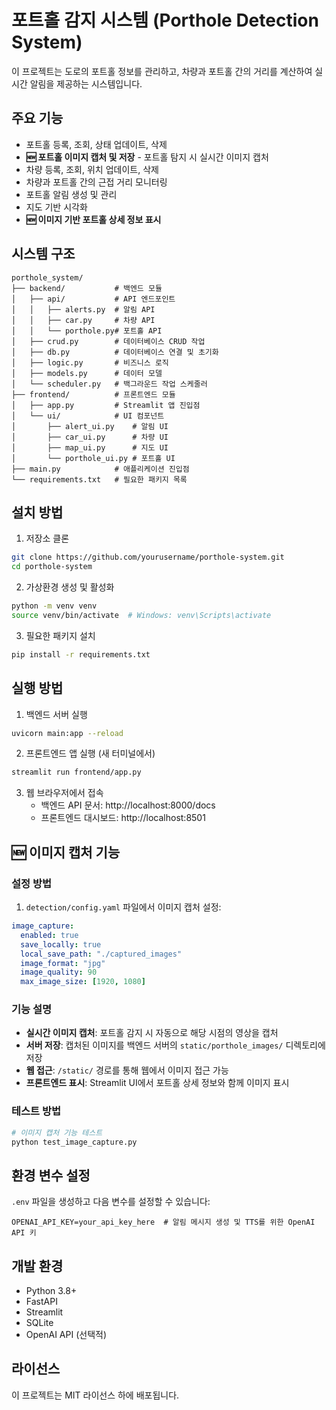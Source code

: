 # 포트홀 감지 시스템 (Porthole Detection System)

이 프로젝트는 도로의 포트홀 정보를 관리하고, 차량과 포트홀 간의 거리를 계산하여 실시간 알림을 제공하는 시스템입니다.

## 주요 기능

- 포트홀 등록, 조회, 상태 업데이트, 삭제
- **🆕 포트홀 이미지 캡처 및 저장** - 포트홀 탐지 시 실시간 이미지 캡처
- 차량 등록, 조회, 위치 업데이트, 삭제
- 차량과 포트홀 간의 근접 거리 모니터링
- 포트홀 알림 생성 및 관리
- 지도 기반 시각화
- **🆕 이미지 기반 포트홀 상세 정보 표시**

## 시스템 구조

```
porthole_system/
├── backend/           # 백엔드 모듈
│   ├── api/           # API 엔드포인트
│   │   ├── alerts.py  # 알림 API
│   │   ├── car.py     # 차량 API
│   │   └── porthole.py# 포트홀 API
│   ├── crud.py        # 데이터베이스 CRUD 작업
│   ├── db.py          # 데이터베이스 연결 및 초기화
│   ├── logic.py       # 비즈니스 로직
│   ├── models.py      # 데이터 모델
│   └── scheduler.py   # 백그라운드 작업 스케줄러
├── frontend/          # 프론트엔드 모듈
│   ├── app.py         # Streamlit 앱 진입점
│   └── ui/            # UI 컴포넌트
│       ├── alert_ui.py    # 알림 UI
│       ├── car_ui.py      # 차량 UI
│       ├── map_ui.py      # 지도 UI
│       └── porthole_ui.py # 포트홀 UI
├── main.py            # 애플리케이션 진입점
└── requirements.txt   # 필요한 패키지 목록
```

## 설치 방법

1. 저장소 클론

```bash
git clone https://github.com/yourusername/porthole-system.git
cd porthole-system
```

2. 가상환경 생성 및 활성화

```bash
python -m venv venv
source venv/bin/activate  # Windows: venv\Scripts\activate
```

3. 필요한 패키지 설치

```bash
pip install -r requirements.txt
```

## 실행 방법

1. 백엔드 서버 실행

```bash
uvicorn main:app --reload
```

2. 프론트엔드 앱 실행 (새 터미널에서)

```bash
streamlit run frontend/app.py
```

3. 웹 브라우저에서 접속
   - 백엔드 API 문서: http://localhost:8000/docs
   - 프론트엔드 대시보드: http://localhost:8501

## 🆕 이미지 캡처 기능

### 설정 방법

1. `detection/config.yaml` 파일에서 이미지 캡처 설정:
```yaml
image_capture:
  enabled: true
  save_locally: true
  local_save_path: "./captured_images"
  image_format: "jpg"
  image_quality: 90
  max_image_size: [1920, 1080]
```

### 기능 설명

- **실시간 이미지 캡처**: 포트홀 감지 시 자동으로 해당 시점의 영상을 캡처
- **서버 저장**: 캡처된 이미지를 백엔드 서버의 `static/porthole_images/` 디렉토리에 저장
- **웹 접근**: `/static/` 경로를 통해 웹에서 이미지 접근 가능
- **프론트엔드 표시**: Streamlit UI에서 포트홀 상세 정보와 함께 이미지 표시

### 테스트 방법

```bash
# 이미지 캡처 기능 테스트
python test_image_capture.py
```

## 환경 변수 설정

`.env` 파일을 생성하고 다음 변수를 설정할 수 있습니다:

```
OPENAI_API_KEY=your_api_key_here  # 알림 메시지 생성 및 TTS를 위한 OpenAI API 키
```

## 개발 환경

- Python 3.8+
- FastAPI
- Streamlit
- SQLite
- OpenAI API (선택적)

## 라이선스

이 프로젝트는 MIT 라이선스 하에 배포됩니다.

